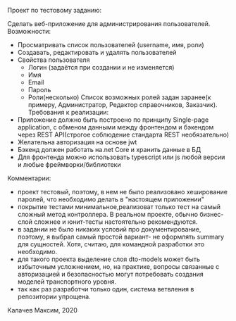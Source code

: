 ﻿Проект по тестовому заданию:

Сделать веб-приложение для администрирования пользователей.
Возможности: 
- Просматривать список пользователей (username, имя, роли)
- Создавать, редактировать и удалять пользователей 
- Свойства пользователя 
  - Логин (задаётся при создании и не изменяется)
  - Имя 
  - Email 
  - Пароль 
  - Роли(несколько)
Список возможных ролей задан заранее(к примеру, Администратор, Редактор справочников, Заказчик).     
Требования к реализации: 
- Приложение должно быть построено по принципу Single-page application, с обменом данными между фронтендом и бэкендом через REST API(строгое соблюдение стандарта REST необязательно)
- Желательна авторизация на основе jwt
- Бэкенд должен работать на.net Core и хранить данные в БД 
- Для фронтенда можно использовать typescript или js любой версии и любые фреймворки/библиотеки

Комментарии:
- проект тестовый, поэтому, в нем не было реализовано хеширование паролей, что необходимо делать в "настоящем приложении"
- покрытие тестами минимальное,реализоват только тест на самый сложный метод контроллера. В реальном проекте, обычно бизнес-слой сложнее и юнит-тесты настоятельно рекомендуются.
- в задании не было никаких условий про документирование, поэтому, я выбрал самый простой вариант- не оформлять summary для сущностей. Хотя, считаю, для командной разработки это необходимо.
- для такого проекта выделение слоя dto-models может быть избыточным усложнением, но, на практике, вопросы связанные с авторизацией и безопасностью могут потребовать создания моделей транспортного уровня.
- так как раз разработчи только один, система ветвления в репозитории упрощена.

Калачев Максим, 2020